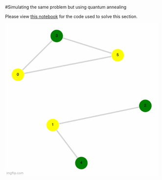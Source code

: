 #Simulating the same problem but using quantum annealing

Please view [this notebook](./Task%202.ipynb) for the code used to solve this section. 


<img src="./resources/task2_top5.gif" style="margin-bottom:25px"> 
